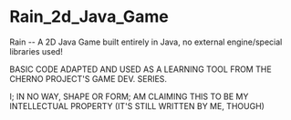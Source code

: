 # Rain_2d_Java_Game
Rain -- A 2D Java Game built entirely in Java, no external engine/special libraries used! 

BASIC CODE ADAPTED AND USED AS A LEARNING TOOL FROM THE CHERNO PROJECT'S GAME DEV. SERIES.

I; IN NO WAY, SHAPE OR FORM; AM CLAIMING THIS TO BE MY INTELLECTUAL PROPERTY (IT'S STILL WRITTEN BY ME, THOUGH)
